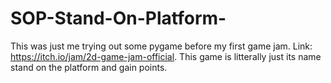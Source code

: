 # SOP-Stand-On-Platform-
This was just me trying out some pygame before my first game jam. Link: https://itch.io/jam/2d-game-jam-official. This game is litterally just its name stand on the platform and gain points. 
